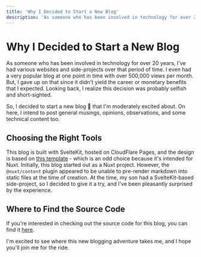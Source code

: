 ```yaml
---
title: 'Why I Decided to Start a New Blog'
description: 'As someone who has been involved in technology for over 20 years, I've had various websites and side-projects over that period of time. I even had a very popular blog at one point in time with over 500,000 views per month. But, I gave up on that since...'
---
```


# Why I Decided to Start a New Blog
As someone who has been involved in technology for over 20 years, I've had various websites and side-projects over that period of time. I even had a very popular blog at one point in time with over 500,000 views per month. But, I gave up on that since it didn't yield the career or monetary benefits that I expected. Looking back, I realize this decision was probably selfish and short-sighted.

So, I decided to start a new blog 🎉 that I'm moderately excited about. On here, I intend to post general musings, opinions, observations, and some technical content too.

## Choosing the Right Tools
This blog is built with SvelteKit, hosted on CloudFlare Pages, and the design is based on [this template](https://github.com/mdrathik/nuxtjs-tailwind-blog) - which is an odd choice because it's intended for Nuxt. Initially, this blog started out as a Nuxt project. However, the `@nuxt/content` plugin appeared to be unable to pre-render markdown into static files at the time of creation. At the time, my son had a SvelteKit-based side-project, so I decided to give it a try, and I've been pleasantly surprised by the experience.

## Where to Find the Source Code
If you're interested in checking out the source code for this blog, you can find it [here](https://github.com/engineeringstuff/tthewjohnson).

I'm excited to see where this new blogging adventure takes me, and I hope you'll join me for the ride.